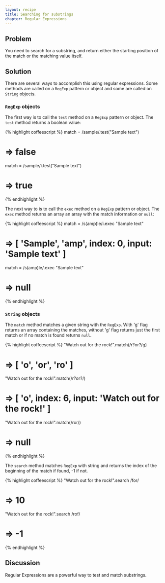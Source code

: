 ```yaml
---
layout: recipe
title: Searching for substrings
chapter: Regular Expressions
---
```

## Problem

You need to search for a substring, and return either the starting position of the match or the matching value itself.

## Solution

There are several ways to accomplish this using regular expressions. Some methods are called on a `RegExp` pattern or object and some are called on `String` objects.

### `RegExp` objects

The first way is to call the `test` method on a `RegExp` pattern or object. The `test` method returns a boolean value:

{% highlight coffeescript %}
match = /sample/.test("Sample text")
# => false

match = /sample/i.test("Sample text")
# => true
{% endhighlight %}

The next way to is to call the `exec` method on a `RegExp` pattern or object. The `exec` method returns an array an array with the match information or `null`:

{% highlight coffeescript %}
match = /s(amp)le/i.exec "Sample text"
# => [ 'Sample', 'amp', index: 0, input: 'Sample text' ]

match = /s(amp)le/.exec "Sample text"
# => null
{% endhighlight %}

### `String` objects

The `match` method matches a given string with the `RegExp`. With 'g' flag returns an array containing the matches, without 'g' flag returns just the first match or if no match is found returns `null`.

{% highlight coffeescript %}
"Watch out for the rock!".match(/r?or?/g)
# => [ 'o', 'or', 'ro' ]

"Watch out for the rock!".match(/r?or?/)
# => [ 'o', index: 6, input: 'Watch out for the rock!' ]

"Watch out for the rock!".match(/ror/)
# => null
{% endhighlight %}

The `search` method matches `RegExp` with string and returns the index of the beginning of the match if found, -1 if not.

{% highlight coffeescript %}
"Watch out for the rock!".search /for/
# => 10

"Watch out for the rock!".search /rof/
# => -1
{% endhighlight %}

## Discussion

Regular Expressions are a powerful way to test and match substrings.
